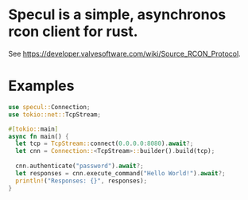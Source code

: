 # Specul is a simple, asynchronos rcon client for rust.
See https://developer.valvesoftware.com/wiki/Source_RCON_Protocol.

# Examples
```rust
use specul::Connection;
use tokio::net::TcpStream;

#[tokio::main]
async fn main() {
  let tcp = TcpStream::connect(0.0.0.0:8080).await?;
  let cnn = Connection::<TcpStream>::builder().build(tcp);
  
  cnn.authenticate("password").await?;
  let responses = cnn.execute_command("Hello World!").await?;
  println!("Responses: {}", responses);
}
```
